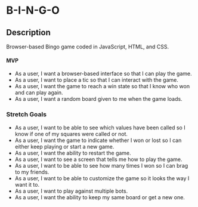 # B-I-N-G-O

## Description

Browser-based Bingo game coded in JavaScript, HTML, and CSS.

#### MVP

- As a user, I want a browser-based interface so that I can play the game.
- As a user, I want to place a tic so that I can interact with the game.
- As a user, I want the game to reach a win state so that I know who won and can play again.
- As a user, I want a random board given to me when the game loads.

### Stretch Goals

- As a user, I want to be able to see which values have been called so I know if one of my squares were called or not.
- As a user, I want the game to indicate whether I won or lost so I can either keep playing or start a new game.
- As a user, I want the ability to restart the game.
- As a user, I want to see a screen that tells me how to play the game.
- As a user, I want to be able to see how many times I won so I can brag to my friends.
- As a user, I want to be able to customize the game so it looks the way I want it to.
- As a user, I want to play against multiple bots.
- As a user, I want the ability to keep my same board or get a new one.
